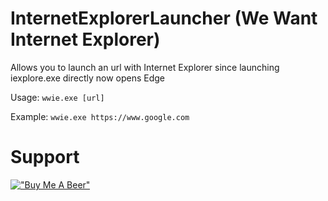 # InternetExplorerLauncher (We Want Internet Explorer)
Allows you to launch an url with Internet Explorer since launching iexplore.exe directly now opens Edge

Usage: ```wwie.exe [url]``` 

Example: ```wwie.exe https://www.google.com```

# Support

[!["Buy Me A Beer"](https://www.buymeacoffee.com/assets/img/custom_images/orange_img.png)](https://www.buymeacoffee.com/paaaulz)
